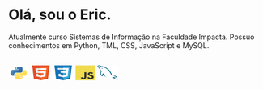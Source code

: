 # Olá, sou o Eric.
Atualmente curso Sistemas de Informação na Faculdade Impacta.
Possuo conhecimentos em Python, TML, CSS, JavaScript e MySQL.
<div style='display: inline_block'><br>
          <img align="center" alt="Eric-Python" height="30" width="40" src="https://raw.githubusercontent.com/devicons/devicon/master/icons/python/python-original.svg">
          <img align="center" alt="Eric-HTML" height="30" width="40" src="https://raw.githubusercontent.com/devicons/devicon/master/icons/html5/html5-original.svg">
          <img align="center" alt="Eric-CSS" height="30" width="40" src="https://raw.githubusercontent.com/devicons/devicon/master/icons/css3/css3-original.svg">
          <img align="center" alt="Eric-CSS" height="30" width="40" src="https://raw.githubusercontent.com/devicons/devicon/master/icons/javascript/javascript-original.svg">
          <img align="center" alt="Eric-CSS" height="30" width="40"  src="https://raw.githubusercontent.com/devicons/devicon/master/icons/mysql/mysql-original.svg">
</div>

##
